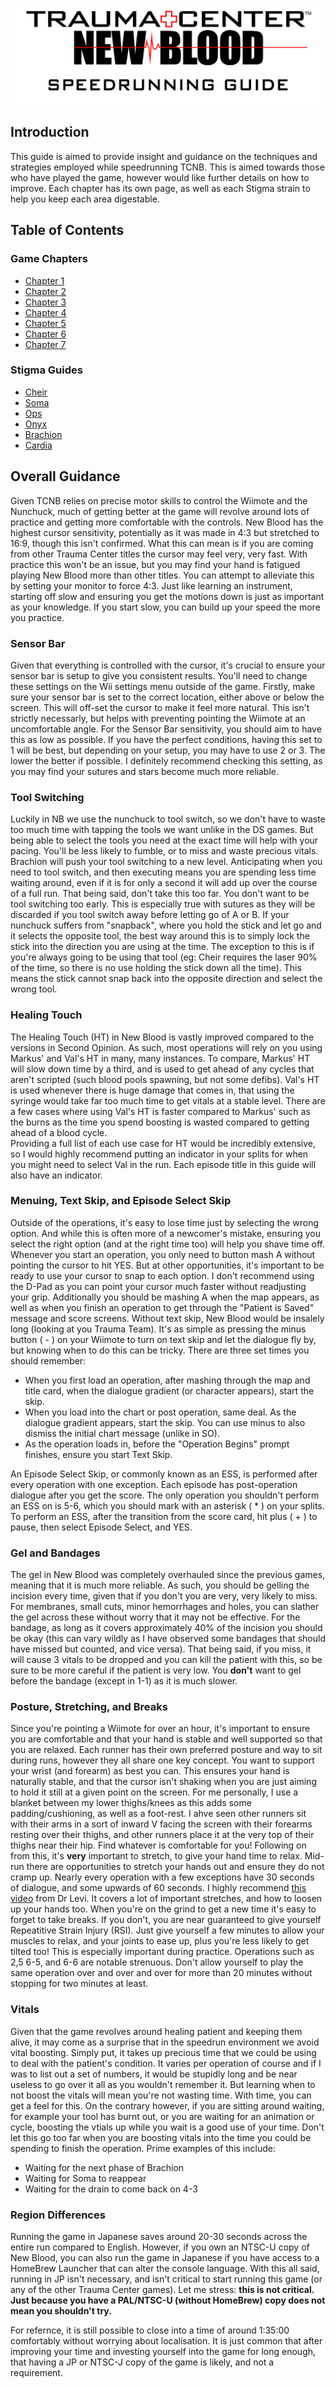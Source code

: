 
![](logo.png)
## Introduction
This guide is aimed to provide insight and guidance on the techniques and strategies employed while speedrunning TCNB. This is aimed towards those who have played the game, however would like further details on how to improve.
Each chapter has its own page, as well as each Stigma strain to help you keep each area digestable.

## Table of Contents
### Game Chapters
* [Chapter 1](chp/chp1.md)
* [Chapter 2](chp/chp2.md)
* [Chapter 3](chp/chp3.md)
* [Chapter 4](chp/chp4.md)
* [Chapter 5](chp/chp5.md)
* [Chapter 6](chp/chp6.md)
* [Chapter 7](chp/chp7.md)

### Stigma Guides
* [Cheir](stigma/cheir.md)
* [Soma](stigma/soma.md)
* [Ops](stigma/ops.md)
* [Onyx](stigma/onyx.md)
* [Brachion](stigma/brachion.md)
* [Cardia](stigma/cardia.md)

## Overall Guidance

Given TCNB relies on precise motor skills to control the Wiimote and the Nunchuck, much of getting better at the game will revolve around lots of practice and getting more comfortable with the controls. New Blood has the highest cursor sensitivity, potentially as it was made in 4:3 but stretched to 16:9, though this isn't confirmed. What this can mean is if you are coming from other Trauma Center titles the cursor may feel very, very fast. With practice this won't be an issue, but you may find your hand is fatigued playing New Blood more than other titles. You can attempt to alleviate this by setting your monitor to force 4:3.
Just like learning an instrument, starting off slow and ensuring you get the motions down is just as important as your knowledge. If you start slow, you can build up your speed the more you practice.

### Sensor Bar
Given that everything is controlled with the cursor, it's crucial to ensure your sensor bar is setup to give you consistent results. You'll need to change these settings on the Wii settings menu outside of the game. Firstly, make sure your sensor bar is set to the correct location, either above or below the screen. This will off-set the cursor to make it feel more natural. This isn't strictly necessarly, but helps with preventing pointing the Wiimote at an uncomfortable angle.
For the Sensor Bar sensitivity, you should aim to have this as low as possible. If you have the perfect conditions, having this set to 1 will be best, but depending on your setup, you may have to use 2 or 3. The lower the better if possible. I definitely recommend checking this setting, as you may find your sutures and stars become much more reliable.

### Tool Switching
Luckily in NB we use the nunchuck to tool switch, so we don't have to waste too much time with tapping the tools we want unlike in the DS games. But being able to select the tools you need at the exact time will help with your pacing. You'll be less likely to fumble, or to miss and waste precious vitals. Brachion will push your tool switching to a new level. Anticipating when you need to tool switch, and then executing means you are spending less time waiting around, even if it is for only a second it will add up over the course of a full run. That being said, don't take this too far. You don't want to be tool switching too early. This is especially true with sutures as they will be discarded if you tool switch away before letting go of A or B.
If your nunchuck suffers from "snapback", where you hold the stick and let go and it selects the opposite tool, the best way around this is to simply lock the stick into the direction you are using at the time. The exception to this is if you're always going to be using that tool (eg: Cheir requires the laser 90% of the time, so there is no use holding the stick down all the time). This means the stick cannot snap back into the opposite direction and select the wrong tool.

### Healing Touch
The Healing Touch (HT) in New Blood is vastly improved compared to the versions in Second Opinion. As such, most operations will rely on you using Markus' and Val's HT in many, many instances. To compare, Markus' HT will slow down time by a third, and is used to get ahead of any cycles that aren't scripted (such blood pools spawning, but not some defibs). Val's HT is used whenever there is huge damage that comes in, that using the syringe would take far too much time to get vitals at a stable level. There are a few cases where using Val's HT is faster compared to Markus' such as the burns as the time you spend boosting is wasted compared to getting ahead of a blood cycle. <br>
Providing a full list of each use case for HT would be incredibly extensive, so I would highly recommend putting an indicator in your splits for when you might need to select Val in the run. Each episode title in this guide will also have an indicator.

### Menuing, Text Skip, and Episode Select Skip
Outside of the operations, it's easy to lose time just by selecting the wrong option. And while this is often more of a newcomer's mistake, ensuring you select the right option (and at the right time too) will help you shave time off. Whenever you start an operation, you only need to button mash A without pointing the cursor to hit YES. But at other opportunities, it's important to be ready to use your cursor to snap to each option. I don't recommend using the D-Pad as you can point your cursor much faster without readjusting your grip. Additionally you should be mashing A when the map appears, as well as when you finish an operation to get through the "Patient is Saved" message and score screens.
Without text skip, New Blood would be insalely long (looking at you Trauma Team). It's as simple as pressing the minus button ( - ) on your Wiimote to turn on text skip and let the dialogue fly by, but knowing when to do this can be tricky. There are three set times you should remember:
* When you first load an operation, after mashing through the map and title card, when the dialogue gradient (or character appears), start the skip.
* When you load into the chart or post operation, same deal. As the dialogue gradient appears, start the skip. You can use minus to also dismiss the initial chart message (unlike in SO).
* As the operation loads in, before the "Operation Begins" prompt finishes, ensure you start Text Skip.

An Episode Select Skip, or commonly known as an ESS, is performed after every operation with one exception. Each episode has post-operation dialogue after you get the score. The only operation you shouldn't perform an ESS on is 5-6, which you should mark with an asterisk ( * ) on your splits. To perform an ESS, after the transition from the score card, hit plus ( + ) to pause, then select Episode Select, and YES.

### Gel and Bandages

The gel in New Blood was completely overhauled since the previous games, meaning that it is much more reliable. As such, you should be gelling the incision every time, given that if you don't you are very, very likely to miss. For membranes, small cuts, minor hemorrhages and holes, you can slather the gel across these without worry that it may not be effective.
For the bandage, as long as it covers approximately 40% of the incision you should be okay (this can vary wildly as I have observed some bandages that should have missed but counted, and vice versa). That being said, if you miss, it will cause 3 vitals to be dropped and you can kill the patient with this, so be sure to be more careful if the patient is very low. You **don't** want to gel before the bandage (except in 1-1) as it is much slower.

### Posture, Stretching, and Breaks

Since you're pointing a Wiimote for over an hour, it's important to ensure you are comfortable and that your hand is stable and well supported so that you are relaxed. Each runner has their own preferred posture and way to sit during runs, however they all share one key concept. You want to support your wrist (and forearm) as best you can. This ensures your hand is naturally stable, and that the cursor isn't shaking when you are just aiming to hold it still at a given point on the screen. For me personally, I use a blanket between my lower thighs/knees as this adds some padding/cushioning, as well as a foot-rest. I ahve seen other runners sit with their arms in a sort of inward V facing the screen with their forearms resting over their thighs, and other runners place it at the very top of their thighs near their hip. Find whatever is comfortable for you!
Following on from this, it's **very** important to stretch, to give your hand time to relax. Mid-run there are opportunities to stretch your hands out and ensure they do not cramp up. Nearly every operation with a few exceptions have 30 seconds of dialogue, and some upwards of 60 seconds. I highly recommend [this video](https://youtu.be/EiRC80FJbHU) from Dr Levi. It covers a lot of important stretches, and how to loosen up your hands too.
When you're on the grind to get a new time it's easy to forget to take breaks. If you don't, you are near guaranteed to give yourself Repeatitive Strain Injury (RSI). Just give yourself a few minutes to allow your muscles to relax, and your joints to ease up, plus you're less likely to get tilted too! This is especially important during practice. Operations such as 2,5 6-5, and 6-6 are notable strenuous. Don't allow yourself to play the same operation over and over and over for more than 20 minutes without stopping for two minutes at least.


### Vitals
Given that the game revolves around healing patient and keeping them alive, it may come as a surprise that in the speedrun environment we avoid vital boosting. Simply put, it takes up precious time that we could be using to deal with the patient's condition. It varies per operation of course and if I was to list out a set of numbers, it would be stupidly long and be near useless to go over it all as you wouldn't remember it. But learning when to not boost the vitals will mean you're not wasting time. With time, you can get a feel for this.
On the contrary however, if you are sitting around waiting, for example your tool has burnt out, or you are waiting for an animation or cycle, boosting the vtials up while you wait is a good use of your time. Don't let this go too far when you are boosting vitals into the time you could be spending to finish the operation. Prime examples of this include:
* Waiting for the next phase of Brachion
* Waiting for Soma to reappear
* Waiting for the drain to come back on 4-3

### Region Differences

Running the game in Japanese saves around 20-30 seconds across the entire run compared to English. However, if you own an NTSC-U copy of New Blood, you can also run the game in Japanese if you have access to a HomeBrew Launcher that can alter the console language. With this all said, running in JP isn't necessary, and isn't critical to start running this game (or any of the other Trauma Center games). Let me stress: **this is not critical. Just because you have a PAL/NTSC-U (without HomeBrew) copy does not mean you shouldn't try.**

For refernce, it is still possible to close into a time of around 1:35:00 comfortably without worrying about localisation. It is just common that after improving your time and investing yourself into the game for long enough, that having a JP or NTSC-J copy of the game is likely, and not a requirement.